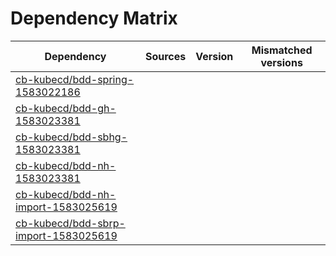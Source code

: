 # Dependency Matrix

Dependency | Sources | Version | Mismatched versions
---------- | ------- | ------- | -------------------
[cb-kubecd/bdd-spring-1583022186](https://github.com/cb-kubecd/bdd-spring-1583022186.git) |  | []() | 
[cb-kubecd/bdd-gh-1583023381](https://github.com/cb-kubecd/bdd-gh-1583023381.git) |  | []() | 
[cb-kubecd/bdd-sbhg-1583023381](https://github.com/cb-kubecd/bdd-sbhg-1583023381.git) |  | []() | 
[cb-kubecd/bdd-nh-1583023381](https://github.com/cb-kubecd/bdd-nh-1583023381.git) |  | []() | 
[cb-kubecd/bdd-nh-import-1583025619](https://github.com/cb-kubecd/bdd-nh-import-1583025619.git) |  | []() | 
[cb-kubecd/bdd-sbrp-import-1583025619](https://github.com/cb-kubecd/bdd-sbrp-import-1583025619.git) |  | []() | 
